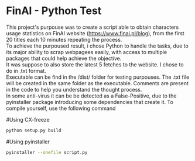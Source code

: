 # FinAI - Python Test

This project's purpouse was to create a script able to obtain characters usage statistics on FinAI website (https://www.finai.pl/blog), from the first 20 titles each 10 minutes repeating the process.  
To achieve the purpoused result, i chose Python to handle the tasks, due to its major ability to scrap webpagees easily, with access to multiple packages that could help achieve the objective.  
It was suppose to also store the latest 5 fetches to the website. I chose to do in .txt format.  
Executable can be find in the /dist/ folder for testing purpouses. The .txt file will be created in the same folder as the executable.
Comments are present in the code to help you understand the thought process.  
In some anti-virus it can be be detected as a False-Positive, due to the pyinstaller package introducing some dependencies that create it.
To compile yourself, use the following command  

#Using CX-freeze

```bash
python setup.py build
```

#Using pyinstaller
```bash
pyinstaller --onefile script.py
```
